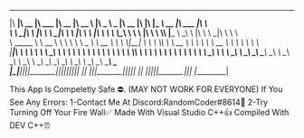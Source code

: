  ________  ________  ________  ________  ________          _____ ______   ________  ___  ___  _________  ________  ________  ___     
|\   ____\|\   __  \|\   ___ \|\   __  \|\   __  \        |\   _ \  _   \|\   __  \|\  \|\  \|\___   ___\\   __  \|\   ___ \|\  \    
\ \  \___|\ \  \|\  \ \  \_|\ \ \  \|\  \ \  \|\  \       \ \  \\\__\ \  \ \  \|\  \ \  \\\  \|___ \  \_\ \  \|\  \ \  \_|\ \ \  \   
 \ \_____  \ \   __  \ \  \ \\ \ \   _  _\ \   __  \       \ \  \\|__| \  \ \  \\\  \ \   __  \   \ \  \ \ \   __  \ \  \ \\ \ \  \  
  \|____|\  \ \  \ \  \ \  \_\\ \ \  \\  \\ \  \ \  \       \ \  \    \ \  \ \  \\\  \ \  \ \  \   \ \  \ \ \  \ \  \ \  \_\\ \ \  \ 
    ____\_\  \ \__\ \__\ \_______\ \__\\ _\\ \__\ \__\       \ \__\    \ \__\ \_______\ \__\ \__\   \ \__\ \ \__\ \__\ \_______\ \__\
   |\_________\|__|\|__|\|_______|\|__|\|__|\|__|\|__|        \|__|     \|__|\|_______|\|__|\|__|    \|__|  \|__|\|__|\|_______|\|__|
   \|_________|                                                                                                                      
                                                                                                                                     
                                                                                                                                     
This App Is Compeletly Safe ⛔.
(MAY NOT WORK FOR EVERYONE)
If You See Any Errors:
1-Contact Me At Discord:RandomCoder#8614💬
2-Try Turning Off Your Fire Wall✅
Made With Visual Studio C++👍
Compiled With DEV C++⏰
